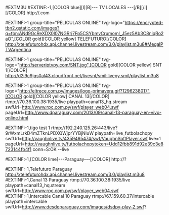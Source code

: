 #EXTM3U
#EXTINF:-1,[COLOR blue][I][B]--- TV LOCALES ---[/B][/I][/COLOR]
http://.com

#EXTINF:-1 group-title="PELICULAS ONLINE" tvg-logo="https://encrypted-tbn2.gstatic.com/images?q=tbn:ANd9GcReXDX0I07NGRrj7Fp5CSYbmvCrumoml_J5ez5Ab3C8niqRo2aO",[COLOR gold][COLOR yellow] TELEFUTURO[/COLOR]
http://xtelefuturohdx.api.channel.livestream.com/3.0/playlist.m3u8#MegaIPTVArgentina

#EXTINF:-1 group-title="PELICULAS ONLINE" tvg-logo="http://serveriptvpy.com/SNT.jpg",[COLOR gold][COLOR yellow] SNT 1[/COLOR]
http://d2i9c9jqs0al43.cloudfront.net/livesnt/smil:livepy.smil/playlist.m3u8

#EXTINF:-1 group-title="PELICULAS ONLINE" tvg-logo="http://eltrece.com.py/images/logo-primavera.gif?1296238017",[COLOR gold][COLOR yellow] CANAL 13[/COLOR]
rtmp://70.36.100.38:1935/live playpath=canal13_hq.stream swfUrl=http://www.rpc.com.py/swf/player_web04.swf pageUrl=http://www.dparaguay.com/2013/09/canal-13-paraguay-en-vivo-online.html

#EXTINF:-1,tigo test 1
rtmp://192.240.125.26:443/live?9rWxmLrkD4mZTknLPDXQWjprYYBjNIuW playpath=live_futbolachopy swfUrl=http://vaughnlive.tv/4359495474/swf/VaughnSoftPlayer.swf live=1 pageUrl=http://vaughnlive.tv/futbolachopytoken=Udd12fbb891d92e39c3e8723144fb4f1 conn=S:OK --live



#EXTINF:-1,[COLOR lime]---Paraguay---[/COLOR]
http://?

#EXTINF:-1,Telefuturo Paraguay
http://xtelefuturohdx.api.channel.livestream.com/3.0/playlist.m3u8
#EXTINF:-1,Canal 13 Paraguay
rtmp://70.36.100.38:1935/live playpath=canal13_hq.stream swfUrl=http://www.rpc.com.py/swf/player_web04.swf 
#EXTINF:-1,Intercable Canal 10 Paraguay
rtmp://67.159.60.37/intercable playpath=intercable  swfUrl=http://www.desdeparaguay.com/images/dsdpy-play-2.swf?
